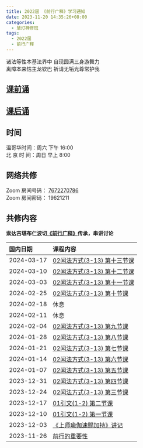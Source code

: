 ```yaml
---
title: 2022届 《前行广释》学习通知
date: 2023-11-20 14:35:26+08:00
categories:
  - 慧灯禅修班
tags:
  - 2022届
  - 前行广释
---
```

诸法等性本基法界中 自现圆满三身游舞力  
离障本来怙主龙钦巴 祈请无垢光尊常护我

## [课前诵](https://s3.ap-northeast-1.wasabisys.com/hdcx/hdv/v/keqian2022.mp4)

## [课后诵](https://s3.ap-northeast-1.wasabisys.com/hdcx/hdv/videos/%E5%9B%9E%E5%90%91(2021%E7%89%88).mp4)

## 时间

温哥华时间：周六 下午 16:00\
北 京 时 间：周日 早上 8:00

## 网络共修

Zoom 房间号码： [7672270786](https://us02web.zoom.us/j/7672270786?pwd=bjRzNVpOT0g1cWF3WWVqVE1PZzlWZz09)\
Zoom 房间密码： 19621211

## 共修内容
  **索达吉堪布仁波切[《前行广释》](https://www.huidengchanxiu.net/refs/qxgs/)传承，串讲讨论**
<!-- <details>
    <summary>暇满难得</summary>
    |国内日期|课程内容|
    |:----|:----|
</details> -->

|国内日期|课程内容|
|:----|:----|
| 2024-03-17 | [02闻法方式(3-13) 第十三节课](https://www.huidengchanxiu.net/refs/qxgs/qxgs-02wffs#第十三节课) |
| 2024-03-10 | [02闻法方式(3-13) 第十二节课](https://www.huidengchanxiu.net/refs/qxgs/qxgs-02wffs#第十二节课) |
| 2024-03-03 | [02闻法方式(3-13) 第十一节课](https://www.huidengchanxiu.net/refs/qxgs/qxgs-02wffs#第十一节课) |
| 2024-02-25 | [02闻法方式(3-13) 第十节课 ](https://www.huidengchanxiu.net/refs/qxgs/qxgs-02wffs#第十节课 ) |
| 2024-02-18 | 休息 |
| 2024-02-11 | 休息 |
| 2024-02-04 |[02闻法方式(3-13) 第九节课 ](https://www.huidengchanxiu.net/refs/qxgs/qxgs-02wffs#第九节课 )  |
| 2024-01-28 |[02闻法方式(3-13) 第八节课 ](https://www.huidengchanxiu.net/refs/qxgs/qxgs-02wffs#第八节课 )  |
| 2024-01-21 |[02闻法方式(3-13) 第七节课 ](https://www.huidengchanxiu.net/refs/qxgs/qxgs-02wffs#第七节课 )  |
| 2024-01-14 |[02闻法方式(3-13) 第六节课 ](https://www.huidengchanxiu.net/refs/qxgs/qxgs-02wffs#第六节课 )  |
| 2024-01-07 |[02闻法方式(3-13) 第五节课 ](https://www.huidengchanxiu.net/refs/qxgs/qxgs-02wffs#第五节课 )  |
|2023-12-31|[02闻法方式(3-13) 第四节课](https://www.huidengchanxiu.net/refs/qxgs/qxgs-02wffs/#%E7%AC%AC%E5%9B%9B%E8%8A%82%E8%AF%BE)|
|2023-12-24|[02闻法方式(3-13) 第三节课](https://www.huidengchanxiu.net/refs/qxgs/qxgs-02wffs#%E7%AC%AC%E4%B8%89%E8%8A%82%E8%AF%BE)|
|2023-12-17|[01引文(1-2) 第二节课](https://www.huidengchanxiu.net/refs/qxgs/qxgs-01yw#%E7%AC%AC%E4%BA%8C%E8%8A%82%E8%AF%BE)|
|2023-12-10|[01引文(1-2) 第一节课](https://www.huidengchanxiu.net/refs/qxgs/qxgs-01yw#%E7%AC%AC%E4%B8%80%E8%8A%82%E8%AF%BE)|
|2023-12-03|[《上师瑜伽速赐加持》讲记](https://www.huidengchanxiu.net/refs/qxgs/qxgs-01yw#%E4%B8%8A%E5%B8%88%E7%91%9C%E4%BC%BD%E9%80%9F%E8%B5%90%E5%8A%A0%E6%8C%81%E8%AE%B2%E8%AE%B0)|
|2023-11-26|[前行的重要性](https://www.huidengchanxiu.net/refs/qxgs/qxgs-01yw#%E5%89%8D%E8%A1%8C%E4%B9%8B%E9%87%8D%E8%A6%81%E6%80%A7)|